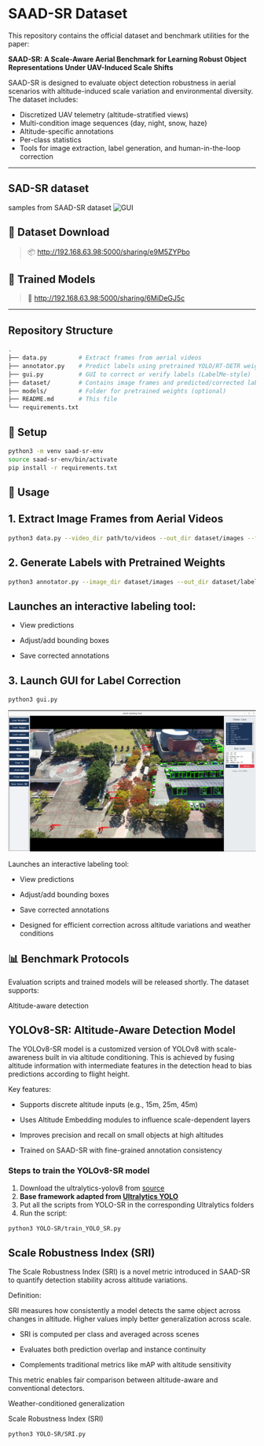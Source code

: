 # SAAD-SR Dataset

This repository contains the official dataset and benchmark utilities for the paper:

**SAAD-SR: A Scale-Aware Aerial Benchmark for Learning Robust Object Representations Under UAV-Induced Scale Shifts**

SAAD-SR is designed to evaluate object detection robustness in aerial scenarios with altitude-induced scale variation and environmental diversity. The dataset includes:

- Discretized UAV telemetry (altitude-stratified views)
- Multi-condition image sequences (day, night, snow, haze)
- Altitude-specific annotations
- Per-class statistics
- Tools for image extraction, label generation, and human-in-the-loop correction

---
## SAD-SR dataset 
samples from SAAD-SR dataset
![GUI](assets/4.jpg)

## 🔗 Dataset Download

> 📦 http://192.168.63.98:5000/sharing/e9M5ZYPbo
## 💾 Trained Models

> 🧠 http://192.168.63.98:5000/sharing/6MiDeGJ5c

---

## Repository Structure

```bash
.
├── data.py         # Extract frames from aerial videos
├── annotator.py    # Predict labels using pretrained YOLO/RT-DETR weights
├── gui.py          # GUI to correct or verify labels (LabelMe-style)
├── dataset/        # Contains image frames and predicted/corrected labels
├── models/         # Folder for pretrained weights (optional)
├── README.md       # This file
└── requirements.txt
```
## 🔧 Setup

```bash
python3 -m venv saad-sr-env
source saad-sr-env/bin/activate
pip install -r requirements.txt
```
## 📍 Usage
## 1. Extract Image Frames from Aerial Videos
```bash
python3 data.py --video_dir path/to/videos --out_dir dataset/images --fps 1
```
## 2. Generate Labels with Pretrained Weights
```bash
python3 annotator.py --image_dir dataset/images --out_dir dataset/labels --weights models/yolov8-sr.pt

```

## Launches an interactive labeling tool:

 -  View predictions

-   Adjust/add bounding boxes

-  Save corrected annotations


## 3. Launch GUI for Label Correction
```bash
python3 gui.py 

```

![GUI](assets/3.png)


Launches an interactive labeling tool:

- View predictions

- Adjust/add bounding boxes

 - Save corrected annotations

-  Designed for efficient correction across altitude variations and weather conditions

## 📊 Benchmark Protocols

Evaluation scripts and trained models will be released shortly. The dataset supports:

 Altitude-aware detection

 ## YOLOv8-SR: Altitude-Aware Detection Model

The YOLOv8-SR model is a customized version of YOLOv8 with scale-awareness built in via altitude conditioning. This is achieved by fusing altitude information with intermediate features in the detection head to bias predictions according to flight height.

Key features:

- Supports discrete altitude inputs (e.g., 15m, 25m, 45m)

-  Uses Altitude Embedding modules to influence scale-dependent layers

- Improves precision and recall on small objects at high altitudes

- Trained on SAAD-SR with fine-grained annotation consistency

### Steps to train the YOLOv8-SR model

1. Download the ultralytics-yolov8 from [source](https://github.com/ultralytics)
2. **Base framework adapted from [Ultralytics YOLO](https://github.com/ultralytics)**
3. Put all the scripts from YOLO-SR in the corresponding Ultralytics folders  
4. Run the script:

```bash
python3 YOLO-SR/train_YOLO_SR.py


```


##  Scale Robustness Index (SRI)


The Scale Robustness Index (SRI) is a novel metric introduced in SAAD-SR to quantify detection stability across altitude variations.

Definition:

SRI measures how consistently a model detects the same object across changes in altitude. Higher values imply better generalization across scale.

- SRI is computed per class and averaged across scenes

- Evaluates both prediction overlap and instance continuity

- Complements traditional metrics like mAP with altitude sensitivity

This metric enables fair comparison between altitude-aware and conventional detectors.

 

 Weather-conditioned generalization

 Scale Robustness Index (SRI)


 ```bash
python3 YOLO-SR/SRI.py


```

